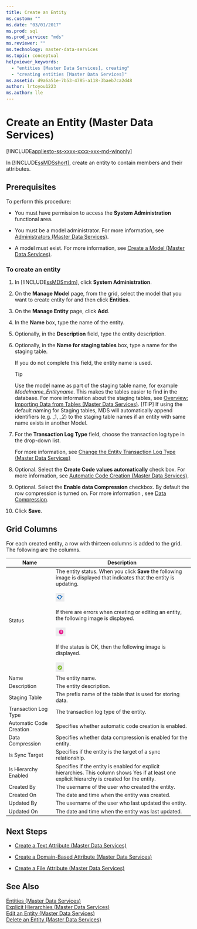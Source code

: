 ```yaml
---
title: Create an Entity
ms.custom: ""
ms.date: "03/01/2017"
ms.prod: sql
ms.prod_service: "mds"
ms.reviewer: ""
ms.technology: master-data-services
ms.topic: conceptual
helpviewer_keywords: 
  - "entities [Master Data Services], creating"
  - "creating entities [Master Data Services]"
ms.assetid: d9a6a51e-7b53-4785-a118-3baeb7ca2d48
author: lrtoyou1223
ms.author: lle
---
```

# Create an Entity (Master Data Services)

[!INCLUDE[appliesto-ss-xxxx-xxxx-xxx-md-winonly](../includes/appliesto-ss-xxxx-xxxx-xxx-md-winonly.md)]

  In [!INCLUDE[ssMDSshort](../includes/ssmdsshort-md.md)], create an entity to contain members and their attributes.  
  
## Prerequisites  
 To perform this procedure:  
  
-   You must have permission to access the **System Administration** functional area.  
  
-   You must be a model administrator. For more information, see [Administrators &#40;Master Data Services&#41;](../master-data-services/administrators-master-data-services.md).  
  
-   A model must exist. For more information, see [Create a Model &#40;Master Data Services&#41;](../master-data-services/create-a-model-master-data-services.md).  
  
### To create an entity  
  
1.  In [!INCLUDE[ssMDSmdm](../includes/ssmdsmdm-md.md)], click **System Administration**.  
  
2.  On the **Manage Model** page, from the grid, select the model that you want to create entity for and then click **Entities**.  
  
3.  On the **Manage Entity** page, click **Add**.  
  
4.  In the **Name** box, type the name of the entity.  
  
5.  Optionally, in the **Description** field, type the entity description.  
  
6.  Optionally, in the **Name for staging tables** box, type a name for the staging table.  
  
     If you do not complete this field, the entity name is used.  
  
    > [!TIP]  
    >  Use the model name as part of the staging table name, for example *Modelname_Entityname*. This makes the tables easier to find in the database. For more information about the staging tables, see [Overview: Importing Data from Tables &#40;Master Data Services&#41;](../master-data-services/overview-importing-data-from-tables-master-data-services.md).
    > [!TIP]
    > If using the default naming for Staging tables, MDS will automatically append identifiers (e.g. _1, _2) to the staging table names if an entity with same name exists in another Model.
  
7.  For the **Transaction Log Type** field, choose the transaction log type in the drop-down list.  
  
     For more information, see [Change the Entity Transaction Log Type &#40;Master Data Services&#41;](../master-data-services/change-the-entity-transaction-log-type-master-data-services.md)  
  
8.  Optional. Select the **Create Code values automatically** check box. For more information, see [Automatic Code Creation &#40;Master Data Services&#41;](../master-data-services/automatic-code-creation-master-data-services.md).  
  
9. Optional. Select the **Enable data Compression** checkbox. By default the row compression is turned on. For more information , see [Data Compression](../relational-databases/data-compression/data-compression.md).  
  
10. Click **Save**.  
  
## Grid Columns  
 For each created entity, a row with thirteen columns is added to the grid. The following are the columns.  
  
|Name|Description|  
|----------|-----------------|  
|Status|The entity status. When you click **Save** the following image is displayed that indicates that the entity is updating.<br /><br /> ![Icon for updating status](../master-data-services/media/mds-statusicon-updating.png "Icon for updating status")<br /><br /> If there are errors when creating or editing an entity, the following image is displayed.<br /><br /> ![Icon for error status](../master-data-services/media/mds-statusicon-error.png "Icon for error status")<br /><br /> If the status is OK, then the following image is displayed.<br /><br /> ![Icon for OK status](../master-data-services/media/mds-statusicon-ok.png "Icon for OK status")|  
|Name|The entity name.|  
|Description|The entity description.|  
|Staging Table|The prefix name of the table that is used for storing data.|  
|Transaction Log Type|The transaction log type of the entity.|  
|Automatic Code Creation|Specifies whether automatic code creation is enabled.|  
|Data Compression|Specifies whether data compression is enabled for the entity.|  
|Is Sync Target|Specifies if the entity is the target of a sync relationship.|  
|Is Hierarchy Enabled|Specifies if the entity is enabled for explicit hierarchies. This column shows Yes if at least one explicit hierarchy is created for the entity.|  
|Created By|The username of the user who created the entity.|  
|Created On|The date and time when the entity was created.|  
|Updated By|The username of the user who last updated the entity.|  
|Updated On|The date and time when the entity was last updated.|  
  
## Next Steps  
  
-   [Create a Text Attribute &#40;Master Data Services&#41;](../master-data-services/create-a-text-attribute-master-data-services.md)  
  
-   [Create a Domain-Based Attribute &#40;Master Data Services&#41;](../master-data-services/create-a-domain-based-attribute-master-data-services.md)  
  
-   [Create a File Attribute &#40;Master Data Services&#41;](../master-data-services/create-a-file-attribute-master-data-services.md)  
  
## See Also  
 [Entities &#40;Master Data Services&#41;](../master-data-services/entities-master-data-services.md)   
 [Explicit Hierarchies &#40;Master Data Services&#41;](../master-data-services/explicit-hierarchies-master-data-services.md)   
 [Edit an Entity &#40;Master Data Services&#41;](../master-data-services/edit-an-entity-master-data-services.md)   
 [Delete an Entity &#40;Master Data Services&#41;](../master-data-services/delete-an-entity-master-data-services.md)  
  
  
